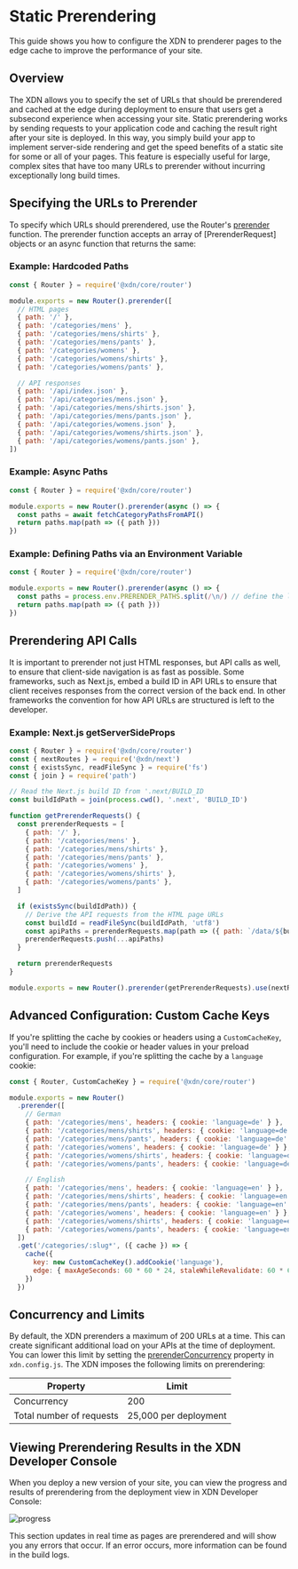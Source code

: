 # Static Prerendering

This guide shows you how to configure the XDN to prenderer pages to the edge cache to improve the performance of your site.

## Overview

The XDN allows you to specify the set of URLs that should be prerendered and cached at the edge during deployment to ensure that users get a subsecond
experience when accessing your site. Static prerendering works by sending requests to your application code and caching the result right after your site is deployed.
In this way, you simply build your app to implement server-side rendering and get the speed benefits of a static site for some or all of your pages. This feature is especially useful for large, complex sites that have too many URLs to prerender without incurring exceptionally long build times.

## Specifying the URLs to Prerender

To specify which URLs should prerendered, use the Router's [prerender](https://developer.moovweb.com/docs/api/core/classes/_router_router_.router.html#prerender) function. The prerender function accepts an array of [PrerenderRequest] objects or an async function that returns the same:

### Example: Hardcoded Paths

```js
const { Router } = require('@xdn/core/router')

module.exports = new Router().prerender([
  // HTML pages
  { path: '/' },
  { path: '/categories/mens' },
  { path: '/categories/mens/shirts' },
  { path: '/categories/mens/pants' },
  { path: '/categories/womens' },
  { path: '/categories/womens/shirts' },
  { path: '/categories/womens/pants' },

  // API responses
  { path: '/api/index.json' },
  { path: '/api/categories/mens.json' },
  { path: '/api/categories/mens/shirts.json' },
  { path: '/api/categories/mens/pants.json' },
  { path: '/api/categories/womens.json' },
  { path: '/api/categories/womens/shirts.json' },
  { path: '/api/categories/womens/pants.json' },
])
```

### Example: Async Paths

```js
const { Router } = require('@xdn/core/router')

module.exports = new Router().prerender(async () => {
  const paths = await fetchCategoryPathsFromAPI()
  return paths.map(path => ({ path }))
})
```

### Example: Defining Paths via an Environment Variable

```js
const { Router } = require('@xdn/core/router')

module.exports = new Router().prerender(async () => {
  const paths = process.env.PRERENDER_PATHS.split(/\n/) // define the list of paths to prerender in the XDN Developer Console.
  return paths.map(path => ({ path }))
})
```

## Prerendering API Calls

It is important to prerender not just HTML responses, but API calls as well, to ensure that client-side navigation is as fast as possible. Some frameworks, such as Next.js, embed a build ID in API URLs to ensure that client receives responses from the correct version of the back end. In other frameworks the convention for how API URLs are structured is left to the developer.

### Example: Next.js getServerSideProps

```js
const { Router } = require('@xdn/core/router')
const { nextRoutes } = require('@xdn/next')
const { existsSync, readFileSync } = require('fs')
const { join } = require('path')

// Read the Next.js build ID from '.next/BUILD_ID
const buildIdPath = join(process.cwd(), '.next', 'BUILD_ID')

function getPrerenderRequests() {
  const prerenderRequests = [
    { path: '/' },
    { path: '/categories/mens' },
    { path: '/categories/mens/shirts' },
    { path: '/categories/mens/pants' },
    { path: '/categories/womens' },
    { path: '/categories/womens/shirts' },
    { path: '/categories/womens/pants' },
  ]

  if (existsSync(buildIdPath)) {
    // Derive the API requests from the HTML page URLs
    const buildId = readFileSync(buildIdPath, 'utf8')
    const apiPaths = prerenderRequests.map(path => ({ path: `/data/${buildId}${path}.json` }))
    prerenderRequests.push(...apiPaths)
  }

  return prerenderRequests
}

module.exports = new Router().prerender(getPrerenderRequests).use(nextRoutes)
```

## Advanced Configuration: Custom Cache Keys

If you're splitting the cache by cookies or headers using a `CustomCacheKey`, you'll need to include the cookie or header values in
your preload configuration. For example, if you're splitting the cache by a `language` cookie:

```js
const { Router, CustomCacheKey } = require('@xdn/core/router')

module.exports = new Router()
  .prerender([
    // German
    { path: '/categories/mens', headers: { cookie: 'language=de' } },
    { path: '/categories/mens/shirts', headers: { cookie: 'language=de' } },
    { path: '/categories/mens/pants', headers: { cookie: 'language=de' } },
    { path: '/categories/womens', headers: { cookie: 'language=de' } },
    { path: '/categories/womens/shirts', headers: { cookie: 'language=de' } },
    { path: '/categories/womens/pants', headers: { cookie: 'language=de' } },

    // English
    { path: '/categories/mens', headers: { cookie: 'language=en' } },
    { path: '/categories/mens/shirts', headers: { cookie: 'language=en' } },
    { path: '/categories/mens/pants', headers: { cookie: 'language=en' } },
    { path: '/categories/womens', headers: { cookie: 'language=en' } },
    { path: '/categories/womens/shirts', headers: { cookie: 'language=en' } },
    { path: '/categories/womens/pants', headers: { cookie: 'language=en' } },
  ])
  .get('/categories/:slug*', ({ cache }) => {
    cache({
      key: new CustomCacheKey().addCookie('language'),
      edge: { maxAgeSeconds: 60 * 60 * 24, staleWhileRevalidate: 60 * 60 * 24 * 365 },
    })
  })
```

## Concurrency and Limits

By default, the XDN prerenders a maximum of 200 URLs at a time. This can create significant additional load on your APIs at the time of deployment. You can lower this limit by setting the [prerenderConcurrency](/guides/xdn_config#section_prerenderconcurrency) property in `xdn.config.js`. The XDN imposes the following limits on prerendering:

| Property                 | Limit                 |
| ------------------------ | --------------------- |
| Concurrency              | 200                   |
| Total number of requests | 25,000 per deployment |

## Viewing Prerendering Results in the XDN Developer Console

When you deploy a new version of your site, you can view the progress and results of prerendering from the deployment
view in XDN Developer Console:

![progress](/images/static-prerendering/progress.png)

This section updates in real time as pages are prerendered and will show you any errors that occur. If an error occurs, more
information can be found in the build logs.
